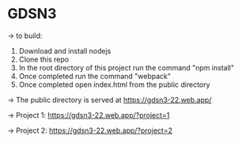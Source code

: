 # GDSN3

-> to build:
1. Download and install nodejs
2. Clone this repo
3. In the root directory of this project run the command "npm install"
4. Once completed run the command "webpack"
5. Once completed open index.html from the public directory

-> The public directory is served at https://gdsn3-22.web.app/

-> Project 1: https://gdsn3-22.web.app/?project=1

-> Project 2: https://gdsn3-22.web.app/?project=2